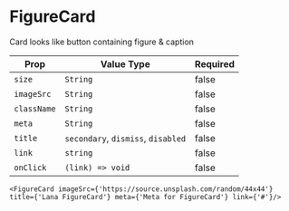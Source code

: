 # FigureCard

Card looks like button containing figure & caption

| Prop        | Value Type                         | Required |
| ----------- | ---------------------------------- | -------- |
| `size`      | `String`                           | false    |
| `imageSrc`  | `String`                           | false    |
| `className` | `String`                           | false    |
| `meta`      | `String`                           | false    |
| `title`     | `secondary`, `dismiss`, `disabled` | false    |
| `link`      | `string`                           | false    |
| `onClick`   | `(link) => void`                   | false    |

```
<FigureCard imageSrc={'https://source.unsplash.com/random/44x44'} title={'Lana FigureCard'} meta={'Meta for FigureCard'} link={'#'}/>
```
